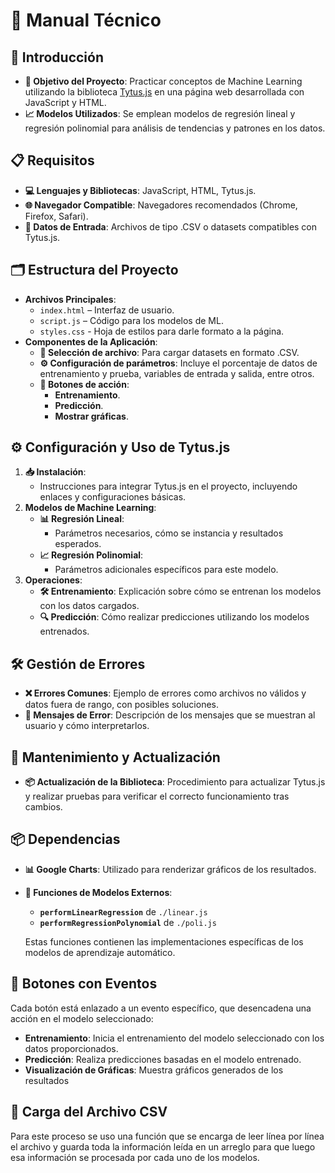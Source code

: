# 📘 Manual Técnico

## 📝 Introducción

-   **🎯 Objetivo del Proyecto**: Practicar conceptos de Machine Learning utilizando la biblioteca [Tytus.js](https://github.com/tytusdb/tytusjs) en una página web desarrollada con JavaScript y HTML.
-   **📈 Modelos Utilizados**: Se emplean modelos de regresión lineal y regresión polinomial para análisis de tendencias y patrones en los datos.

## 📋 Requisitos

-   **💻 Lenguajes y Bibliotecas**: JavaScript, HTML, Tytus.js.
-   **🌐 Navegador Compatible**: Navegadores recomendados (Chrome, Firefox, Safari).
-   **📂 Datos de Entrada**: Archivos de tipo .CSV o datasets compatibles con Tytus.js.

## 🗂️ Estructura del Proyecto

-   **Archivos Principales**:
    -   `index.html` – Interfaz de usuario.
    -   `script.js` – Código para los modelos de ML.
    -   `styles.css` - Hoja de estilos para darle formato a la página. 
-   **Componentes de la Aplicación**:
    -   **📄 Selección de archivo**: Para cargar datasets en formato .CSV.
    -   **⚙️ Configuración de parámetros**: Incluye el porcentaje de datos de entrenamiento y prueba, variables de entrada y salida, entre otros.
    -   **🔘 Botones de acción**:
        -   **Entrenamiento**.
        -   **Predicción**.
        -   **Mostrar gráficas**.

## ⚙️ Configuración y Uso de Tytus.js

1.  **📥 Instalación**:
    -   Instrucciones para integrar Tytus.js en el proyecto, incluyendo enlaces y configuraciones básicas.
2.  **Modelos de Machine Learning**:
    -   **📊 Regresión Lineal**:
        -   Parámetros necesarios, cómo se instancia y resultados esperados.
    -   **📈 Regresión Polinomial**:
        -   Parámetros adicionales específicos para este modelo.
3.  **Operaciones**:
    -   **🛠️ Entrenamiento**: Explicación sobre cómo se entrenan los modelos con los datos cargados.
    -   **🔍 Predicción**: Cómo realizar predicciones utilizando los modelos entrenados.

## 🛠️ Gestión de Errores

-   **❌ Errores Comunes**: Ejemplo de errores como archivos no válidos y datos fuera de rango, con posibles soluciones.
-   **💬 Mensajes de Error**: Descripción de los mensajes que se muestran al usuario y cómo interpretarlos.

## 🔄 Mantenimiento y Actualización

-   **📦 Actualización de la Biblioteca**: Procedimiento para actualizar Tytus.js y realizar pruebas para verificar el correcto funcionamiento tras cambios.


## 📦 Dependencias

-   **📊 Google Charts**: Utilizado para renderizar gráficos de los resultados.
    
-   **🔗 Funciones de Modelos Externos**:
    
    -   **`performLinearRegression`** de `./linear.js`
    -   **`performRegressionPolynomial`** de `./poli.js`
    
    Estas funciones contienen las implementaciones específicas de los modelos de aprendizaje automático.


## 🔘 Botones con Eventos

Cada botón está enlazado a un evento específico, que desencadena una acción en el modelo seleccionado:

-   **Entrenamiento**: Inicia el entrenamiento del modelo seleccionado con los datos proporcionados.
-   **Predicción**: Realiza predicciones basadas en el modelo entrenado.
-   **Visualización de Gráficas**: Muestra gráficos generados de los resultados


## 📂 Carga del Archivo CSV

Para este proceso se uso una función que se encarga de leer línea por línea el archivo y guarda toda la información leída en un arreglo para que luego esa información se procesada por cada uno de los modelos.